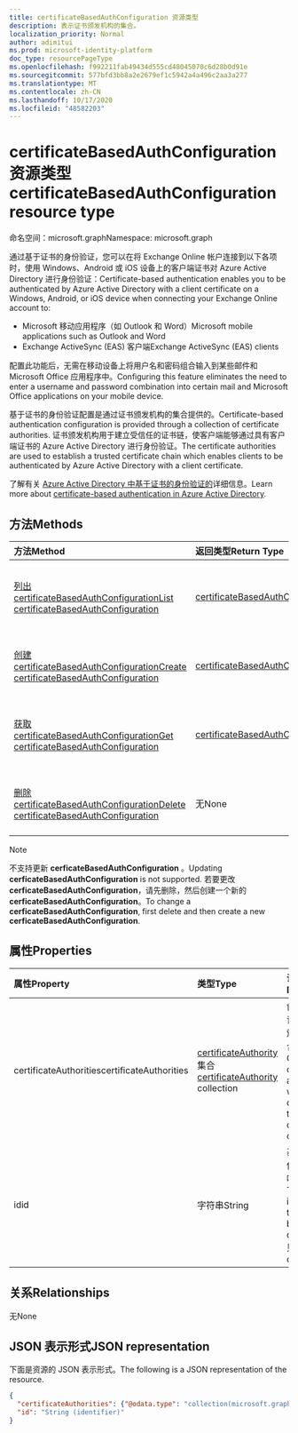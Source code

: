 ```yaml
---
title: certificateBasedAuthConfiguration 资源类型
description: 表示证书颁发机构的集合。
localization_priority: Normal
author: adimitui
ms.prod: microsoft-identity-platform
doc_type: resourcePageType
ms.openlocfilehash: f992211fab49434d555cd48045070c6d28b0d91e
ms.sourcegitcommit: 577bfd3bb8a2e2679ef1c5942a4a496c2aa3a277
ms.translationtype: MT
ms.contentlocale: zh-CN
ms.lasthandoff: 10/17/2020
ms.locfileid: "48582203"
---
```

# <a name="certificatebasedauthconfiguration-resource-type"></a><span data-ttu-id="cfd24-103">certificateBasedAuthConfiguration 资源类型</span><span class="sxs-lookup"><span data-stu-id="cfd24-103">certificateBasedAuthConfiguration resource type</span></span>

<span data-ttu-id="cfd24-104">命名空间：microsoft.graph</span><span class="sxs-lookup"><span data-stu-id="cfd24-104">Namespace: microsoft.graph</span></span>

<span data-ttu-id="cfd24-105">通过基于证书的身份验证，您可以在将 Exchange Online 帐户连接到以下各项时，使用 Windows、Android 或 iOS 设备上的客户端证书对 Azure Active Directory 进行身份验证：</span><span class="sxs-lookup"><span data-stu-id="cfd24-105">Certificate-based authentication enables you to be authenticated by Azure Active Directory with a client certificate on a Windows, Android, or iOS device when connecting your Exchange Online account to:</span></span>

- <span data-ttu-id="cfd24-106">Microsoft 移动应用程序（如 Outlook 和 Word）</span><span class="sxs-lookup"><span data-stu-id="cfd24-106">Microsoft mobile applications such as Outlook and Word</span></span>
- <span data-ttu-id="cfd24-107">Exchange ActiveSync (EAS) 客户端</span><span class="sxs-lookup"><span data-stu-id="cfd24-107">Exchange ActiveSync (EAS) clients</span></span>

<span data-ttu-id="cfd24-108">配置此功能后，无需在移动设备上将用户名和密码组合输入到某些邮件和 Microsoft Office 应用程序中。</span><span class="sxs-lookup"><span data-stu-id="cfd24-108">Configuring this feature eliminates the need to enter a username and password combination into certain mail and Microsoft Office applications on your mobile device.</span></span>

<span data-ttu-id="cfd24-109">基于证书的身份验证配置是通过证书颁发机构的集合提供的。</span><span class="sxs-lookup"><span data-stu-id="cfd24-109">Certificate-based authentication configuration is provided through a collection of certificate authorities.</span></span> <span data-ttu-id="cfd24-110">证书颁发机构用于建立受信任的证书链，使客户端能够通过具有客户端证书的 Azure Active Directory 进行身份验证。</span><span class="sxs-lookup"><span data-stu-id="cfd24-110">The certificate authorities are used to establish a trusted certificate chain which enables clients to be authenticated by Azure Active Directory with a client certificate.</span></span>

<span data-ttu-id="cfd24-111">了解有关 [Azure Active Directory 中基于证书的身份验证的](/azure/active-directory/authentication/active-directory-certificate-based-authentication-get-started)详细信息。</span><span class="sxs-lookup"><span data-stu-id="cfd24-111">Learn more about [certificate-based authentication in Azure Active Directory](/azure/active-directory/authentication/active-directory-certificate-based-authentication-get-started).</span></span>

## <a name="methods"></a><span data-ttu-id="cfd24-112">方法</span><span class="sxs-lookup"><span data-stu-id="cfd24-112">Methods</span></span>

| <span data-ttu-id="cfd24-113">方法</span><span class="sxs-lookup"><span data-stu-id="cfd24-113">Method</span></span>       | <span data-ttu-id="cfd24-114">返回类型</span><span class="sxs-lookup"><span data-stu-id="cfd24-114">Return Type</span></span> | <span data-ttu-id="cfd24-115">说明</span><span class="sxs-lookup"><span data-stu-id="cfd24-115">Description</span></span> |
|:-------------|:------------|:------------|
| [<span data-ttu-id="cfd24-116">列出 certificateBasedAuthConfiguration</span><span class="sxs-lookup"><span data-stu-id="cfd24-116">List certificateBasedAuthConfiguration</span></span>](../api/certificatebasedauthconfiguration-list.md) | [<span data-ttu-id="cfd24-117">certificateBasedAuthConfiguration</span><span class="sxs-lookup"><span data-stu-id="cfd24-117">certificateBasedAuthConfiguration</span></span>](certificatebasedauthconfiguration.md) | <span data-ttu-id="cfd24-118">列出 **certificateBasedAuthConfiguration** 集合的属性。</span><span class="sxs-lookup"><span data-stu-id="cfd24-118">List the properties of the **certificateBasedAuthConfiguration** collection.</span></span> |
| [<span data-ttu-id="cfd24-119">创建 certificateBasedAuthConfiguration</span><span class="sxs-lookup"><span data-stu-id="cfd24-119">Create certificateBasedAuthConfiguration</span></span>](../api/certificatebasedauthconfiguration-post-certificatebasedauthconfiguration.md) | [<span data-ttu-id="cfd24-120">certificateBasedAuthConfiguration</span><span class="sxs-lookup"><span data-stu-id="cfd24-120">certificateBasedAuthConfiguration</span></span>](certificatebasedauthconfiguration.md) | <span data-ttu-id="cfd24-121">创建新的 **certificateBasedAuthConfiguration** 对象。</span><span class="sxs-lookup"><span data-stu-id="cfd24-121">Create a new **certificateBasedAuthConfiguration** object.</span></span> |
| [<span data-ttu-id="cfd24-122">获取 certificateBasedAuthConfiguration</span><span class="sxs-lookup"><span data-stu-id="cfd24-122">Get certificateBasedAuthConfiguration</span></span>](../api/certificatebasedauthconfiguration-get.md) | [<span data-ttu-id="cfd24-123">certificateBasedAuthConfiguration</span><span class="sxs-lookup"><span data-stu-id="cfd24-123">certificateBasedAuthConfiguration</span></span>](certificatebasedauthconfiguration.md) | <span data-ttu-id="cfd24-124">读取 **certificateBasedAuthConfiguration** 对象的属性。</span><span class="sxs-lookup"><span data-stu-id="cfd24-124">Read the properties of a **certificateBasedAuthConfiguration** object.</span></span> |
| [<span data-ttu-id="cfd24-125">删除 certificateBasedAuthConfiguration</span><span class="sxs-lookup"><span data-stu-id="cfd24-125">Delete certificateBasedAuthConfiguration</span></span>](../api/certificatebasedauthconfiguration-delete.md) | <span data-ttu-id="cfd24-126">无</span><span class="sxs-lookup"><span data-stu-id="cfd24-126">None</span></span> | <span data-ttu-id="cfd24-127">删除 **certificateBasedAuthConfiguration** 对象。</span><span class="sxs-lookup"><span data-stu-id="cfd24-127">Delete a **certificateBasedAuthConfiguration** object.</span></span> |

>[!NOTE]
><span data-ttu-id="cfd24-128">不支持更新 **cerficateBasedAuthConfiguration** 。</span><span class="sxs-lookup"><span data-stu-id="cfd24-128">Updating **cerficateBasedAuthConfiguration** is not supported.</span></span> <span data-ttu-id="cfd24-129">若要更改 **cerficateBasedAuthConfiguration**，请先删除，然后创建一个新的 **cerficateBasedAuthConfiguration**。</span><span class="sxs-lookup"><span data-stu-id="cfd24-129">To change a **cerficateBasedAuthConfiguration**, first delete and then create a new **cerficateBasedAuthConfiguration**.</span></span>

## <a name="properties"></a><span data-ttu-id="cfd24-130">属性</span><span class="sxs-lookup"><span data-stu-id="cfd24-130">Properties</span></span>

| <span data-ttu-id="cfd24-131">属性</span><span class="sxs-lookup"><span data-stu-id="cfd24-131">Property</span></span>     | <span data-ttu-id="cfd24-132">类型</span><span class="sxs-lookup"><span data-stu-id="cfd24-132">Type</span></span>        | <span data-ttu-id="cfd24-133">说明</span><span class="sxs-lookup"><span data-stu-id="cfd24-133">Description</span></span> |
|:-------------|:------------|:------------|
|<span data-ttu-id="cfd24-134">certificateAuthorities</span><span class="sxs-lookup"><span data-stu-id="cfd24-134">certificateAuthorities</span></span>|<span data-ttu-id="cfd24-135">[certificateAuthority](certificateauthority.md) 集合</span><span class="sxs-lookup"><span data-stu-id="cfd24-135">[certificateAuthority](certificateauthority.md) collection</span></span>|<span data-ttu-id="cfd24-136">创建受信任的证书链的证书颁发机构的集合。</span><span class="sxs-lookup"><span data-stu-id="cfd24-136">Collection of certificate authorities which creates a trusted certificate chain.</span></span>|
|<span data-ttu-id="cfd24-137">id</span><span class="sxs-lookup"><span data-stu-id="cfd24-137">id</span></span>|<span data-ttu-id="cfd24-138">字符串</span><span class="sxs-lookup"><span data-stu-id="cfd24-138">String</span></span>|<span data-ttu-id="cfd24-139">基于证书的身份验证配置的唯一标识符。</span><span class="sxs-lookup"><span data-stu-id="cfd24-139">The unique identifier of the certificate based auth configuration.</span></span> <span data-ttu-id="cfd24-140">只读。</span><span class="sxs-lookup"><span data-stu-id="cfd24-140">Read-only.</span></span>|

## <a name="relationships"></a><span data-ttu-id="cfd24-141">关系</span><span class="sxs-lookup"><span data-stu-id="cfd24-141">Relationships</span></span>

<span data-ttu-id="cfd24-142">无</span><span class="sxs-lookup"><span data-stu-id="cfd24-142">None</span></span>

## <a name="json-representation"></a><span data-ttu-id="cfd24-143">JSON 表示形式</span><span class="sxs-lookup"><span data-stu-id="cfd24-143">JSON representation</span></span>

<span data-ttu-id="cfd24-144">下面是资源的 JSON 表示形式。</span><span class="sxs-lookup"><span data-stu-id="cfd24-144">The following is a JSON representation of the resource.</span></span>

<!-- {
  "blockType": "resource",
  "optionalProperties": [

  ],
  "@odata.type": "microsoft.graph.certificateBasedAuthConfiguration",
  "baseType": "",
  "keyProperty": "id"
}-->

```json
{
  "certificateAuthorities": {"@odata.type": "collection(microsoft.graph.certificateAuthority)"},
  "id": "String (identifier)"
}
```

<!-- uuid: 16cd6b66-4b1a-43a1-adaf-3a886856ed98
2019-02-04 14:57:30 UTC -->
<!-- {
  "type": "#page.annotation",
  "description": "certificateBasedAuthConfiguration resource",
  "keywords": "",
  "section": "documentation",
  "tocPath": ""
}-->